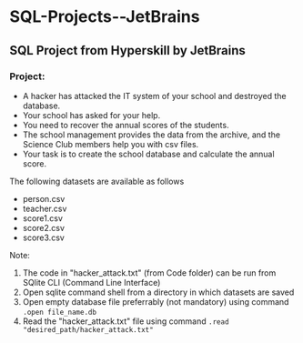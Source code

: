 # SQL-Projects--JetBrains

## SQL Project from Hyperskill by JetBrains


### Project:

- A hacker has attacked the IT system of your school and destroyed the database. 
- Your school has asked for your help. 
- You need to recover the annual scores of the students.
- The school management provides the data from the archive, and the Science Club members help you with csv files. 
- Your task is to create the school database and calculate the annual score.

The following datasets are available as follows

- person.csv 
- teacher.csv 
- score1.csv 
- score2.csv 
- score3.csv


Note: 
1. The code in "hacker_attack.txt" (from Code folder) can be run from SQlite CLI (Command Line Interface)
2. Open sqlite command shell from a directory in which datasets are saved
3. Open empty database file preferrably (not mandatory) using command ```.open file_name.db ```
4. Read the "hacker_attack.txt" file using command ```.read "desired_path/hacker_attack.txt" ```

